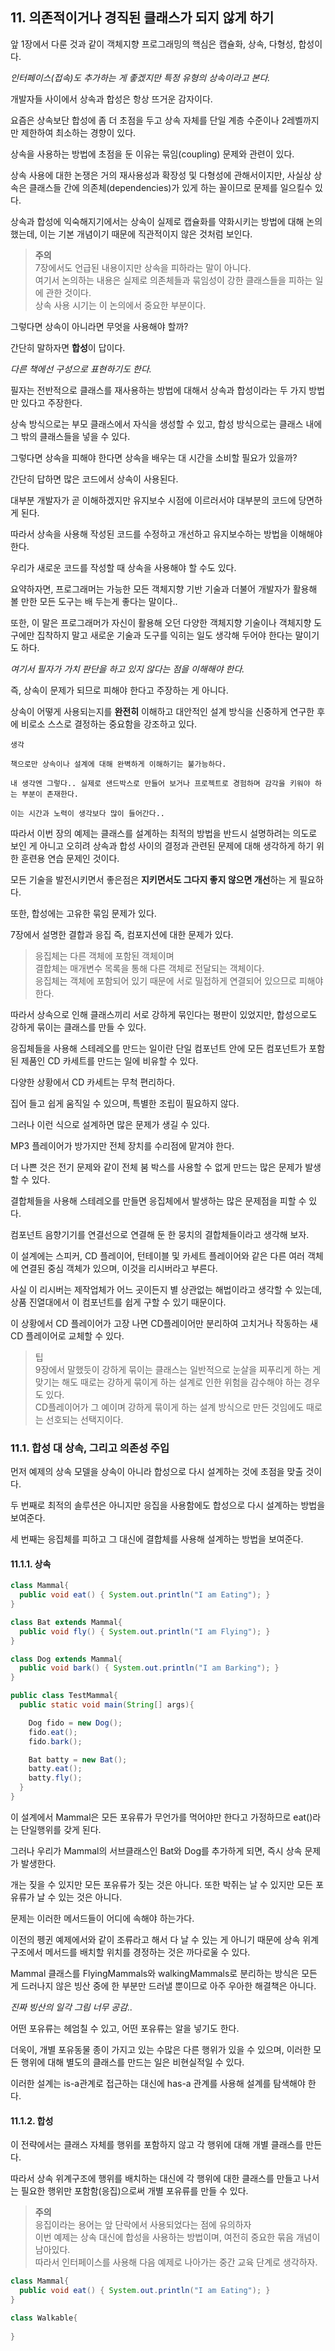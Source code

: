 ## 11. 의존적이거나 경직된 클래스가 되지 않게 하기

앞 1장에서 다룬 것과 같이 객체지향 프로그래밍의 핵심은 캡슐화, 상속, 다형성, 합성이다.

*인터페이스(접속)도 추가하는 게 좋겠지만 특정 유형의 상속이라고 본다.*

개발자들 사이에서 상속과 합성은 항상 뜨거운 감자이다.

요즘은 상속보단 합성에 좀 더 초점을 두고 상속 자체를 단일 계층 수준이나 2레벨까지만 제한하여 최소하는 경향이 있다.

상속을 사용하는 방법에 초점을 둔 이유는 묶임(coupling) 문제와 관련이 있다.

상속 사용에 대한 논쟁은 거의 재사용성과 확장성 및 다형성에 관해서이지만, 사실상 상속은 클래스들 간에 의존체(dependencies)가 있게 하는 꼴이므로 문제를 일으킬수 있다.

상속과 합성에 익숙해지기에서는 상속이 실제로 캡슐화를 약화시키는 방법에 대해 논의했는데, 이는 기본 개념이기 때문에 직관적이지 않은 것처럼 보인다.

> **주의**  
> 7장에서도 언급된 내용이지만 상속을 피하라는 말이 아니다.  
> 여기서 논의하는 내용은 실제로 의존체들과 묶임성이 강한 클래스들을 피하는 일에 관한 것이다.  
> 상속 사용 시기는 이 논의에서 중요한 부분이다.

그렇다면 상속이 아니라면 무엇을 사용해야 할까?

간단히 말하자면 **합성**이 답이다.  

*다른 책에선 구성으로 표현하기도 한다.*

필자는 전반적으로 클래스를 재사용하는 방법에 대해서 상속과 합성이라는 두 가지 방법만 있다고 주장한다.

상속 방식으로는 부모 클래스에서 자식을 생성할 수 있고, 합성 방식으로는 클래스 내에 그 밖의 클래스들을 넣을 수 있다.

그렇다면 상속을 피해야 한다면 상속을 배우는 대 시간을 소비할 필요가 있을까?

간단히 답하면 많은 코드에서 상속이 사용된다.

대부분 개발자가 곧 이해하겠지만 유지보수 시점에 이르러서야 대부분의 코드에 당면하게 된다.

따라서 상속을 사용해 작성된 코드를 수정하고 개선하고 유지보수하는 방법을 이해해야 한다.

우리가 새로운 코드를 작성할 때 상속을 사용해야 할 수도 있다.

요약하자면, 프로그래머는 가능한 모든 객체지향 기반 기술과 더불어 개발자가 활용해 볼 만한 모든 도구는 배 두는게 좋다는 말이다..

또한, 이 말은 프로그래머가 자신이 활용해 오던 다양한 객체지향 기술이나 객체지향 도구에만 집착하지 말고 새로운 기술과 도구를 익히는 일도 생각해 두어야 한다는 말이기도 하다.

*여기서 필자가 가치 판단을 하고 있지 않다는 점을 이해해야 한다.*

즉, 상속이 문제가 되므로 피해야 한다고 주장하는 게 아니다.

상속이 어떻게 사용되는지를 **완전히** 이해하고 대안적인 설계 방식을 신중하게 연구한 후에 비로소 스스로 결정하는 중요함을 강조하고 있다.

```
생각

책으로만 상속이나 설계에 대해 완벽하게 이해하기는 불가능하다.

내 생각엔 그렇다.. 실제로 샌드박스로 만들어 보거나 프로젝트로 경험하며 감각을 키워야 하는 부분이 존재한다.

이는 시간과 노력이 생각보다 많이 들어간다..
```

따라서 이번 장의 예제는 클래스를 설계하는 최적의 방법을 반드시 설명하려는 의도로 보인 게 아니고 오히려 상속과 합성 사이의 결정과 관련된 문제에 대해 생각하게 하기 위한 훈련용 연습 문제인 것이다.

모든 기술을 발전시키면서 좋은점은 **지키면서도 그다지 좋지 않으면 개선**하는 게 필요하다.

또한, 합성에는 고유한 묶임 문제가 있다.

7장에서 설명한 결합과 응집 즉, 컴포지션에 대한 문제가 있다.

> 응집체는 다른 객체에 포함된 객체이며  
> 결합체는 매개변수 목록을 통해 다른 객체로 전달되는 객체이다.  
> 응집체는 객체에 포함되어 있기 때문에 서로 밀접하게 연결되어 있으므로 피해야 한다.

따라서 상속으로 인해 클래스끼리 서로 강하게 묶인다는 평판이 있었지만, 합성으로도 강하게 묶이는 클래스를 만들 수 있다.

응집체들을 사용해 스테레오를 만드는 일이란 단일 컴포넌트 안에 모든 컴포넌트가 포함된 제품인 CD 카세트를 만드는 일에 비유할 수 있다.

다양한 상황에서 CD 카세트는 무척 편리하다.  

집어 들고 쉽게 움직일 수 있으며, 특별한 조립이 필요하지 않다.  

그러나 이런 식으로 설계하면 많은 문제가 생길 수 있다.

MP3 플레이어가 방가지만 전체 장치를 수리점에 맡겨야 한다.

더 나쁜 것은 전기 문제와 같이 전체 붐 박스를 사용할 수 없게 만드는 많은 문제가 발생할 수 있다.

결합체들을 사용해 스테레오를 만들면 응집체에서 발생하는 많은 문제점을 피할 수 있다.

컴포넌트 음향기기를 연결선으로 연결해 둔 한 뭉치의 결합체들이라고 생각해 보자.

이 설계에는 스피커, CD 플레이어, 턴테이블 및 카세트 플레이어와 같은 다른 여러 객체에 연결된 중심 객체가 있으며, 이것을 리시버라고 부른다.

사실 이 리시버는 제작업체가 어느 곳이든지 별 상관없는 해법이라고 생각할 수 있는데, 상품 진열대에서 이 컴포넌트를 쉽게 구할 수 있기 때문이다.

이 상황에서 CD 플레이어가 고장 나면 CD플레이어만 분리하여 고치거나 작동하는 새 CD 플레이어로 교체할 수 있다.

> 팁  
> 9장에서 말했듯이 강하게 묶이는 클래스는 일반적으로 눈살을 찌푸리게 하는 게 맞기는 해도 때로는 강하게 묶이게 하는 설계로 인한 위험을 감수해야 하는 경우도 있다.  
> CD플레이어가 그 예이며 강하게 묶이게 하는 설계 방식으로 만든 것임에도 때로는 선호되는 선택지이다.

### 11.1. 합성 대 상속, 그리고 의존성 주입

먼저 예제의 상속 모델을 상속이 아니라 합성으로 다시 설계하는 것에 초점을 맞출 것이다.

두 번째로 최적의 솔루션은 아니지만 응집을 사용함에도 합성으로 다시 설계하는 방법을 보여준다.

세 번째는 응집체를 피하고 그 대신에 결합체를 사용해 설계하는 방법을 보여준다.

#### 11.1.1. 상속

```java
class Mammal{
  public void eat() { System.out.println("I am Eating"); }
}

class Bat extends Mammal{
  public void fly() { System.out.println("I am Flying"); }
}

class Dog extends Mammal{
  public void bark() { System.out.println("I am Barking"); }
}

public class TestMammal{
  public static void main(String[] args){

    Dog fido = new Dog();
    fido.eat();
    fido.bark();

    Bat batty = new Bat();
    batty.eat();
    batty.fly();
  }
}
```

이 설계에서 Mammal은 모든 포유류가 무언가를 먹어야만 한다고 가정하므로 eat()라는 단일행위를 갖게 된다.

그러나 우리가 Mammal의 서브클래스인 Bat와 Dog를 추가하게 되면, 즉시 상속 문제가 발생한다.

개는 짖을 수 있지만 모든 포유류가 짖는 것은 아니다. 또한 박쥐는 날 수 있지만 모든 포유류가 날 수 있는 것은 아니다.

문제는 이러한 메서드들이 어디에 속해야 하는가다.

이전의 펭귄 예제에서와 같이 조류라고 해서 다 날 수 있는 게 아니기 때문에 상속 위계구조에서 메서드를 배치할 위치를 경정하는 것은 까다로울 수 있다.

Mammal 클래스를 FlyingMammals와 walkingMammals로 분리하는 방식은 모든 게 드러나지 않은 빙산 중에 한 부분만 드러낼 뿐이므로 아주 우아한 해결책은 아니다.

*진짜 빙산의 일각 그림 너무 공감..*

어떤 포유류는 헤엄칠 수 있고, 어떤 포유류는 알을 넣기도 한다.

더욱이, 개별 포유동물 종이 가지고 있는 수많은 다른 행위가 있을 수 있으며, 이러한 모든 행위에 대해 별도의 클래스를 만드는 일은 비현실적일 수 있다.

이러한 설계는 is-a관계로 접근하는 대신에 has-a 관계를 사용해 설계를 탐색해야 한다.

#### 11.1.2. 합성

이 전략에서는 클래스 자체를 행위를 포함하지 않고 각 행위에 대해 개별 클래스를 만든다.

따라서 상속 위계구조에 행위를 배치하는 대신에 각 행위에 대한 클래스를 만들고 나서는 필요한 행위만 포함함(응집)으로써 개별 포유류를 만들 수 있다.

> **주의**  
> 응집이라는 용어는 앞 단락에서 사용되었다는 점에 유의하자  
> 이번 예제는 상속 대신에 합성을 사용하는 방법이며, 여전히 중요한 묶음 개념이 남아있다.  
> 따라서 인터페이스를 사용해 다음 예제로 나아가는 중간 교육 단계로 생각하자.  

```java
class Mammal{
  public void eat() { System.out.println("I am Eating"); }
}

class Walkable{
  
}
```